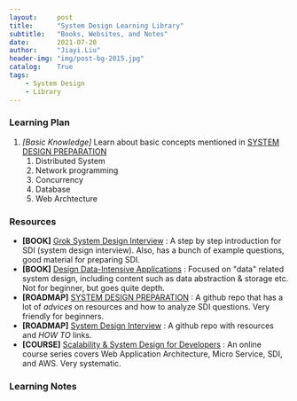 ```yaml
---
layout:     post
title:      "System Design Learning Library"
subtitle:   "Books, Websites, and Notes"
date:       2021-07-20
author:     "Jiayi.Liu"
header-img: "img/post-bg-2015.jpg"
catalog: 	True
tags:
    - System Design
    - Library
---
```


### Learning Plan
1. *[Basic Knowledge]* Learn about basic concepts mentioned in [SYSTEM DESIGN PREPARATION](https://www.educative.io/path/scalability-system-design)
   1. Distributed System
   2. Network programming
   3. Concurrency
   4. Database
   5. Web Archtecture

### Resources
* **[BOOK]** [Grok System Design Interview](https://github.com/Jiayi666/grok_sdi_educative/blob/master/grok_system_design_interview.pdf) : A step by step introduction for SDI (system design interview). Also, has a bunch of example questions, good material for preparing SDI.
* **[BOOK]** [Design Data-Intensive Applications](https://www.oreilly.com/library/view/designing-data-intensive-applications/9781491903063/) : Focused on "data" related system design, including content such as data abstraction & storage etc. Not for beginner, but goes quite depth.
* **[ROADMAP]** [SYSTEM DESIGN PREPARATION](https://github.com/shashank88/system_design) : A github repo that has a lot of *advices* on resources and how to analyze SDI questions. Very friendly for beginners.
* **[ROADMAP]** [System Design Interview](https://github.com/checkcheckzz/system-design-interview) : A github repo with resources and *HOW TO* links.
* **[COURSE]** [Scalability & System Design for Developers](https://www.educative.io/path/scalability-system-design) : An online course series covers Web Application Architecture, Micro Service, SDI, and AWS. Very systematic. 

### Learning Notes